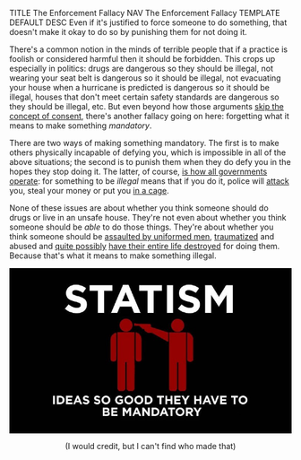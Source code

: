 TITLE The Enforcement Fallacy
NAV The Enforcement Fallacy
TEMPLATE DEFAULT
DESC Even if it's justified to force someone to do something, that doesn't make it okay to do so by punishing them for not doing it.

There's a common notion in the minds of terrible people that if a practice is foolish or considered harmful then it should be forbidden. This crops up especially in politics: drugs are dangerous so they should be illegal, not wearing your seat belt is dangerous so it should be illegal, not evacuating your house when a hurricane is predicted is dangerous so it should be illegal, houses that don't meet certain safety standards are dangerous so they should be illegal, etc. But even beyond how those arguments [skip the concept of consent](consent), there's another fallacy going on here: forgetting what it means to make something *mandatory*.

There are two ways of making something mandatory. The first is to make others physically incapable of defying you, which is impossible in all of the above situations; the second is to punish them when they do defy you in the hopes they stop doing it. The latter, of course, [is how all governments operate](anarchism): for something to be *illegal* means that if you do it, police will [attack](https://tucker.liberty.me/captured-cuffed-and-jailed-a-personal-story/) you, steal your money or put you [in a cage](imprisonment).

None of these issues are about whether you think someone should do drugs or live in an unsafe house. They're not even about whether you think someone should be *able* to do those things. They're about whether you think someone should be [assaulted by uniformed men](https://reason.com/2012/08/06/how-a-single-oxycontin-pill-nearly-ruine/), [traumatized](https://aspe.hhs.gov/basic-report/psychological-impact-incarceration-implications-post-prison-adjustment) and abused and [quite possibly](https://norml.org/laws/item/federal-penalties-2) [have their entire life destroyed](https://www.huffpost.com/entry/life-without-parole_n_4256789) for doing them. Because that's what it means to make something illegal.

<img src="statism_meme.jpg" style="margin-right:auto; margin-left:auto; display:block;" alt="statism: ideas so good they have to be mandatory" />
<p style="text-align:center;">(I would credit, but I can't find who made that)</p>
